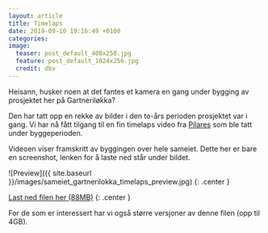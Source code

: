 ```yaml
---
layout: article
title: Timelaps
date: 2019-09-10 19:16:49 +0100
categories: 
image: 
  teaser: post_default_400x250.jpg
  feature: post_default_1024x256.jpg
  credit: dbv
---
```


Heisann,
husker noen at det fantes et kamera en gang under bygging av prosjektet her på Gartneriløkka?

Den har tatt opp en rekke av bilder i den to-års perioden prosjektet var i gang. Vi har nå fått tilgang til en fin timelaps video fra [Pilares](https://www.pilares.no) som ble tatt under byggeperioden.

Videoen viser framskritt av byggingen over hele sameiet. Dette her er bare en screenshot, lenken for å laste ned står under bildet.

![Preview]({{ site.baseurl }}/images/sameiet_gartnerilokka_timelaps_preview.jpg)
{: .center }

[Last ned filen her (88MB)](http://video.micronarrativ.org/download/20190826-pilares-mov-gartnerilokka_timelaps.mov)
{: .center }

For de som er interessert har vi også større versjoner av denne filen (opp til 4GB).
